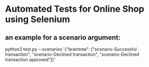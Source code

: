 # Automated Tests for Online Shop using Selenium

## an example for a scenario argument:
python3 test.py --scenarios '{"braintree": ["scenario-Successful transaction", "scenario-Declined transaction", "scenario-Declined transaction approved"]}'
